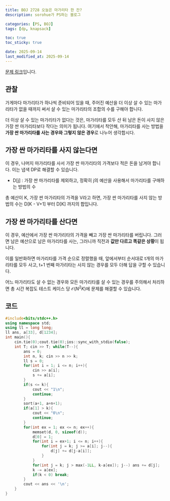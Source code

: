 ```yaml
---
title: BOJ 2728 오늘은 마가리타 한 잔?
description: sorohue가 PS하는 블로그

categories: [PS, BOJ]
tags: [dp, knapsack]

toc: true
toc_sticky: true

date: 2025-09-14
last_modified_at: 2025-09-14
---
```


[문제 링크](https://boj.kr/2728)입니다.

## 관찰

가게마다 마가리타가 하나씩 준비되어 있을 때, 주어진 예산을 더 이상 살 수 있는 마가리타가 없을 때까지 써서 살 수 있는 마가리타의 조합의 수를 구해야 합니다.

더 이상 살 수 있는 마가리타가 없다는 것은, 마가리타를 모두 산 뒤 남은 돈이 사지 않은 가장 싼 마가리타보다 작다는 의미가 됩니다. 여기에서 착안해, 마가리타를 사는 방법을 **가장 싼 마가리타를 사는 경우와 그렇지 않은 경우**로 나누어 생각합시다.

## 가장 싼 마가리타를 사지 않는다면

이 경우, 나머지 마가리타를 사서 가장 싼 마가리타의 가격보다 적은 돈을 남겨야 합니다. 이는 냅색 DP로 해결할 수 있습니다.

- D[j] : 가장 싼 마가리타를 제외하고, 정확히 j의 예산을 사용해서 마가리타를 구매하는 방법의 수

총 예산이 K, 가장 싼 마가리타의 가격을 V라고 하면, 가장 싼 마가리타를 사지 않는 방법의 수는 D[K - V+1] 부터 D[K] 까지의 합입니다.

## 가장 싼 마가리타를 산다면

이 경우, 예산에서 가장 싼 마가리타의 가격을 빼고 가장 싼 마가리타를 버립니다. 그러면 남은 예산으로 남은 마가리타를 사는, 그러니까 직전과 **값만 다르고 똑같은 상황**이 됩니다.

이를 일반화하면 마가리타를 가격 순으로 정렬했을 때, 앞에서부터 순서대로 t개의 마가리타를 모두 사고, t+1 번째 마가리타는 사지 않는 경우를 모두 더해 답을 구할 수 있습니다.

어느 마가리타도 살 수 없는 경우와 모든 마가리타를 살 수 있는 경우를 주의해서 처리하면 총 시간 복잡도 테스트 케이스 당 $\mathcal{O}(N^2K)$에 문제를 해결할 수 있습니다.

## 코드

```cpp
#include<bits/stdc++.h>
using namespace std;
using ll = long long;
ll ans, a[33], d[1234];
int main(){
	cin.tie(0);cout.tie(0);ios::sync_with_stdio(false);
	int T; cin >> T; while(T--){
		ans = 0;
		int n, k; cin >> n >> k;
		ll s = 0;
		for(int i = 1; i <= n; i++){
			cin >> a[i];
			s += a[i];
		}
		if(s <= k){
			cout << "1\n";
			continue;
		}
		sort(a+1, a+n+1);
		if(a[1] > k){
			cout << "0\n";
			continue;
		}
		for(int ex = 1; ex <= n; ex++){
			memset(d, 0, sizeof(d));
			d[0] = 1;
			for(int i = ex+1; i <= n; i++){
				for(int j = k; j >= a[i]; j--){
					d[j] += d[j-a[i]];
				}
			}
			for(int j = k; j > max(-1LL, k-a[ex]); j--) ans += d[j];
			k -= a[ex];
			if(k < 0) break;
		}
		cout << ans << '\n';
	}
}
```
